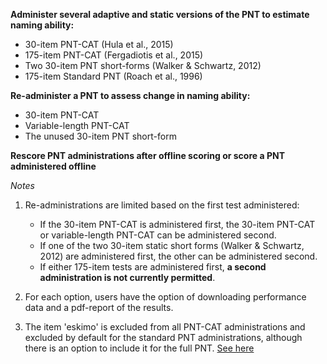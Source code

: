 **Administer several adaptive and static versions of the PNT to estimate naming ability:**

  - 30-item PNT-CAT (Hula et al., 2015)
  - 175-item PNT-CAT (Fergadiotis et al., 2015)
  - Two 30-item PNT short-forms (Walker & Schwartz, 2012)
  - 175-item Standard PNT (Roach et al., 1996)
  
**Re-administer a PNT to assess change in naming ability:**

   - 30-item PNT-CAT
   - Variable-length PNT-CAT 
   - The unused 30-item PNT short-form
   
**Rescore PNT administrations after offline scoring or score a PNT administered offline**

*Notes*

1. Re-administrations are limited based on the first test administered:
    - If the 30-item PNT-CAT is administered first, the 30-item PNT-CAT or variable-length PNT-CAT can be administered second.
    - If one of the two 30-item static short forms (Walker & Schwartz, 2012) are administered first, the other can be administered second.
    - If either 175-item tests are administered first, **a second administration is not currently permitted**.  
    
2. For each option, users have the option of downloading performance data and a pdf-report of the results.

3. The item 'eskimo' is excluded from all PNT-CAT administrations and excluded by default for the standard PNT administrations, although there is an option to include it for the full PNT. <a href="https://leader.pubs.asha.org/do/10.1044/leader.AE.26052021.26/full/" target="_blank">See here</a>
